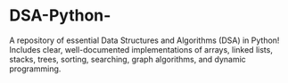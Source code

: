 # DSA-Python-
A repository of essential Data Structures and Algorithms (DSA) in Python! Includes clear, well-documented implementations of arrays, linked lists, stacks, trees, sorting, searching, graph algorithms, and dynamic programming.
